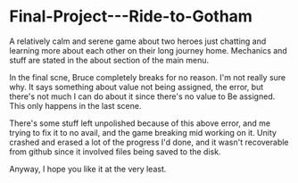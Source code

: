 # Final-Project---Ride-to-Gotham
A relatively calm and serene game about two heroes just chatting and learning more about each other on their long journey home.
Mechanics and stuff are stated in the about section of the main menu.

In the final scne, Bruce completely breaks for no reason. I'm not really sure why. It says something about value not being assigned, the error, but there's not much I can do about it since there's no value to Be assigned. This only happens in the last scene.

There's some stuff left unpolished because of this above error, and me trying to fix it to no avail, and the game breaking mid working on it. Unity crashed and erased a lot of the progress I'd done, and it wasn't recoverable from github since it involved files being saved to the disk.

Anyway, I hope you like it at the very least.
